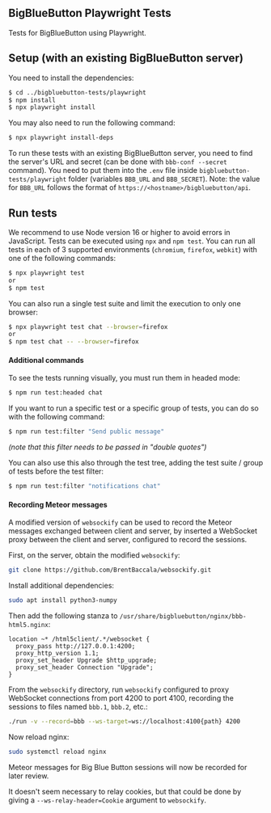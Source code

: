 ## BigBlueButton Playwright Tests

Tests for BigBlueButton using Playwright.

## Setup (with an existing BigBlueButton server)

You need to install the dependencies:
```bash
$ cd ../bigbluebutton-tests/playwright
$ npm install
$ npx playwright install
```
You may also need to run the following command:
```bash
$ npx playwright install-deps
```
To run these tests with an existing BigBlueButton server, you need to find the server's URL and secret (can be done with `bbb-conf --secret` command). You need to put them into the `.env` file inside `bigbluebutton-tests/playwright` folder (variables `BBB_URL` and `BBB_SECRET`).  Note: the value for `BBB_URL` follows the format of `https://<hostname>/bigbluebutton/api`.

## Run tests

We recommend to use Node version 16 or higher to avoid errors in JavaScript.
Tests can be executed using `npx` and `npm test`. You can run all tests in each of 3 supported environments (`chromium`, `firefox`, `webkit`) with one of the following commands:
```bash
$ npx playwright test
or
$ npm test
```

You can also run a single test suite and limit the execution to only one browser:
```bash
$ npx playwright test chat --browser=firefox
or
$ npm test chat -- --browser=firefox
```
#### Additional commands

To see the tests running visually, you must run them in headed mode:
```bash
$ npm run test:headed chat
```

If you want to run a specific test or a specific group of tests, you can do so with the following command:
```bash
$ npm run test:filter "Send public message"
```
_(note that this filter needs to be passed in "double quotes")_

You can also use this also through the test tree, adding the test suite / group of tests before the test filter:
```bash
$ npm run test:filter "notifications chat"
```

#### Recording Meteor messages

A modified version of `websockify` can be used to record the Meteor messages exchanged between client and server, by inserted a WebSocket proxy between the client and server, configured to record the sessions.

First, on the server, obtain the modified `websockify`:

```bash
git clone https://github.com/BrentBaccala/websockify.git
```

Install additional dependencies:

```bash
sudo apt install python3-numpy
```

Then add the following stanza to `/usr/share/bigbluebutton/nginx/bbb-html5.nginx`:

```
location ~* /html5client/.*/websocket {
  proxy_pass http://127.0.0.1:4200;
  proxy_http_version 1.1;
  proxy_set_header Upgrade $http_upgrade;
  proxy_set_header Connection "Upgrade";
}
```

From the `websockify` directory, run `websockify` configured to proxy WebSocket connections from port 4200 to port 4100, recording the sessions to files named `bbb.1`, `bbb.2`, etc.:

```bash
./run -v --record=bbb --ws-target=ws://localhost:4100{path} 4200
```

Now reload nginx:

```bash
sudo systemctl reload nginx
```

Meteor messages for Big Blue Button sessions will now be recorded for later review.

It doesn't seem necessary to relay cookies, but that could be done by giving a `--ws-relay-header=Cookie` argument to `websockify`.
